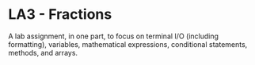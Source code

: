 LA3 - Fractions
===============
A lab assignment, in one part, to focus on terminal I/O (including formatting), variables, mathematical expressions, conditional statements, methods, and arrays.
